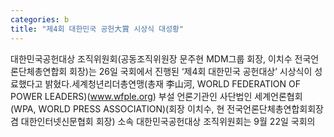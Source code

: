 ```yaml
---
categories: b
title: "제4회 대한민국 공헌大賞 시상식 대성황"
---
```

대한민국공헌대상 조직위원회(공동조직위원장 문주현 MDM그룹 회장, 이치수 전국언론단체총연합회 회장)는 26일 국회에서 진행된 ‘제4회 대한민국 공헌대상’ 시상식이 성료했다고 밝혔다.세계청년리더총연맹(총재 李山河, WORLD FEDERATION OF POWER LEADERS)(www.wfple.org) 부설 언론기관인 사단법인 세계언론협회(WPA, WORLD PRESS ASSOCIATION)(회장 이치수, 현 전국언론단체총연합회회장 겸 대한인터넷신문협회 회장) 소속 대한민국공헌대상 조직위원회는 9월 22일 국회의